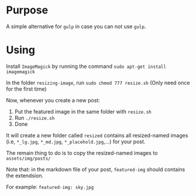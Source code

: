 # Purpose

A simple alternative for `gulp` in case you can not use `gulp`.

# Using

Install `ImageMagick` by running the command `sudo apt-get install imagemagick`

In the folder `resizing-image`, run `sudo chmod 777 resize.sh` (Only need once for the first time)

Now, whenever you create a new post:

1. Put the featured image in the same folder with `resize.sh`
2. Run `./resize.sh`
3. Done

It will create a new folder called `resized` contains all resized-named images (i.e, `*_lg.jpg`, `*_md.jpg`, `*_placehold.jpg`,...) for your post.

The remain thing to do is to copy the resized-named images to `assets/img/posts/`

Note that: in the markdown file of your post, `featured-img` should contains the extendsion.

For example: `featured-img: sky.jpg`
